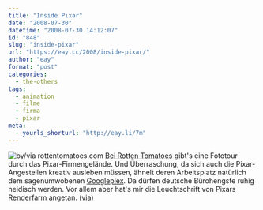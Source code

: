 ```yaml
---
title: "Inside Pixar"
date: "2008-07-30"
datetime: "2008-07-30 14:12:07"
id: "848"
slug: "inside-pixar"
url: "https://eay.cc/2008/inside-pixar/"
author: "eay"
format: "post"
categories:
  - the-others
tags:
  - animation
  - filme
  - firma
  - pixar
meta:
  - yourls_shorturl: "http://eay.li/7m"
---
```


![](/uploads/2008/pixartour.jpg "by/via rottentomatoes.com") [Bei Rotten Tomatoes](http://uk.rottentomatoes.com/m/wall_e/news/1741321/exclusive_inside_pixar_a_photo_tour) gibt's eine Fototour durch das Pixar-Firmengelände. Und Überraschung, da sich auch die Pixar-Angestellen kreativ ausleben müssen, ähnelt deren Arbeitsplatz natürlich dem sagenumwobenen [Googleplex](http://www.time.com/time/photoessays/2006/inside_google/). Da dürfen deutsche Bürohengste ruhig neidisch werden. Vor allem aber hat's mir die Leuchtschrift von Pixars [Renderfarm](http://uk.rottentomatoes.com/m/wall_e/news/1741321/16/exclusive_inside_pixar_a_photo_tour) angetan. ([via](http://www.nerdcore.de/wp/2008/07/30/inside-pixar-a-photo-tour/))
